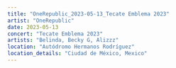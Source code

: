 ```yaml
---
title: "OneRepublic_2023-05-13_Tecate Emblema 2023"
artist: "OneRepublic"
date: 2023-05-13
concert: "Tecate Emblema 2023"
artists: "Belinda, Becky G, Alizzz"
location: "Autódromo Hermanos Rodríguez"
location_details: "Ciudad de México, Mexico"
---
```

